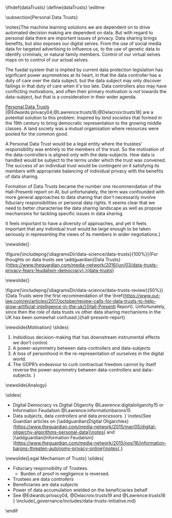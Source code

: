 \ifndef{dataTrusts}
\define{dataTrusts}
\editme

\subsection{Personal Data Trusts}

\notes{The machine learning solutions we are dependent on to drive automated decision making are dependent on data. But with regard to personal data there are important issues of privacy. Data sharing brings benefits, but also exposes our digital selves. From the use of social media data for targeted advertising to influence us, to the use of genetic data to identify criminals, or natural family members. Control of our virtual selves maps on to control of our actual selves. 

The fuedal system that is implied by current data protection legislation has signficant power asymmetries at its heart, in that the data controller has a duty of care over the data subject, but the data subject may only discover failings in that duty of care when it's too late. Data controllers also may have conflicting motivations, and often their primary motivation is *not* towards the data-subject, but that is a consideration in their wider agenda.

[Personal Data Trusts](https://www.theguardian.com/media-network/2016/jun/03/data-trusts-privacy-fears-feudalism-democracy) [@Edwards:privacy04;@Lawrence:trusts16;@Delacroix:trusts18] are a potential solution to this problem. Inspired by *land societies* that formed in the 19th century to bring democratic representation to the growing middle classes. A land society was a mutual organisation where resources were pooled for the common good. 

A Personal Data Trust would be a legal entity where the trustees' responsibility was entirely to the members of the trust. So the motivation of the data-controllers is aligned only with the data-subjects. How data is handled would be subject to the terms under which the trust was convened. The success of an individual trust would be contingent on it satisfying its members with appropriate balancing of individual privacy with the benefits of data sharing. 

Formation of Data Trusts became the number one recommendation of the Hall-Presenti report on AI, but unfortunately, the term was confounded with more general approaches to data sharing that don't necessarily involve fiduciary responsibilities or personal data rights. It seems clear that we need to better characterise the data sharing landscape as well as propose mechanisms for tackling specific issues in data sharing.

It feels important to have a diversity of approaches, and yet it feels important that any individual trust would be large enough to be taken seriously in representing the views of its members in wider negotiations.}

\newslide{}

\figure{\includepng{\diagramsDir/data-science/data-trusts}{100%}}{For thoughts on data trusts see \addguardian{Data Trusts}{https://www.theguardian.com/media-network/2016/jun/03/data-trusts-privacy-fears-feudalism-democracy}.}{data-trusts}


\newslide{}

\figure{\includepng{\diagramsDir/data-science/data-trusts-review}{50%}}{Data Trusts were the first recommendation of the \href{https://www.out-law.com/en/articles/2017/october/review-calls-for-data-trusts-to-help-grow-artificial-intelligence-in-the-uk/}{Hall-Presenti Report}. Unfortunately, since then the role of data trusts vs other data sharing mechanisms in the UK has been somewhat confused.}{hall-presenti-report}


\newslide{Motivation}
\slides{
1. Indsidious decision-making that has downstream instrumental effects we don’t control.
2. A power-asymmetry between data-controllers and data-subjects
3. A loss of personhood in the re-representation of ourselves in the digital world.
4. The GDPR’s endeavour to curb contractual freedom cannot by itself reverse the power-asymmetry between data-controllers and data-subjects. 
}

\newslide{Analogy}

\slides{
* Digital Democracy vs Digital Oligarchy @Lawrence:digitaloligarchy15 or Information Feudalism @Lawrence:informationbarons15
* Data *subjects*, data *controllers* and data *processors*.
}
\notes{See Guardian articles on }\addguardian{Digital Oligarchies}{https://www.theguardian.com/media-network/2015/mar/05/digital-oligarchy-algorithms-personal-data}\notes{ and }\addguardian{Information Feudalism}{https://www.theguardian.com/media-network/2015/nov/16/information-barons-threaten-autonomy-privacy-online}\notes{.}



\newslide{Legal Mechanism of Trusts}
\slides{
* Fiduciary responsibility of Trustees.
  * Burden of proof in negligence is reversed. 
* Trustees are data *controllers*
* Beneficiaries are data *subjects*
* Power of data accumulation wielded on the beneficiaries behalf
* See @Edwards:privacy04, @Delacroix:trusts19 and @Lawrence:trusts16
}
\include{_governance/includes/data-trusts-initiative.md}

\endif
